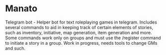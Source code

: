 # Manato
Telegram bot - Helper bot for text roleplaying games in telegram. Includes several commands to aid in keeping track of certain elements of stories, such as inventory, initiative, map generation, item generation and more. Some commands work only on groups and must use the /register command to initiate a story in a group. Work in progress, needs tools to change GMs and such.
